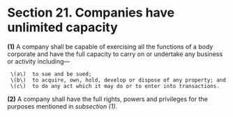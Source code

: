 # Section 21. Companies have unlimited capacity

**\(1\)** A company shall be capable of exercising all the functions of a body corporate and have the full capacity to carry on or undertake any business or activity including—

     \(a\)  to sue and be sued;  
     \(b\)  to acquire, own, hold, develop or dispose of any property; and   
     \(c\)  to do any act which it may do or to enter into transactions.

**\(2\)** A company shall have the full rights, powers and privileges for the purposes mentioned in _subsection \(1\)_.

